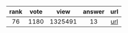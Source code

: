 
| rank | vote | view | answer | url |
|:-:|:-:|:-:|:-:|:-:|
|76|1180|1325491|13| [url](http://stackoverflow.com/questions/332289/how-do-you-change-the-size-of-figures-drawn-with-matplotlib) |
